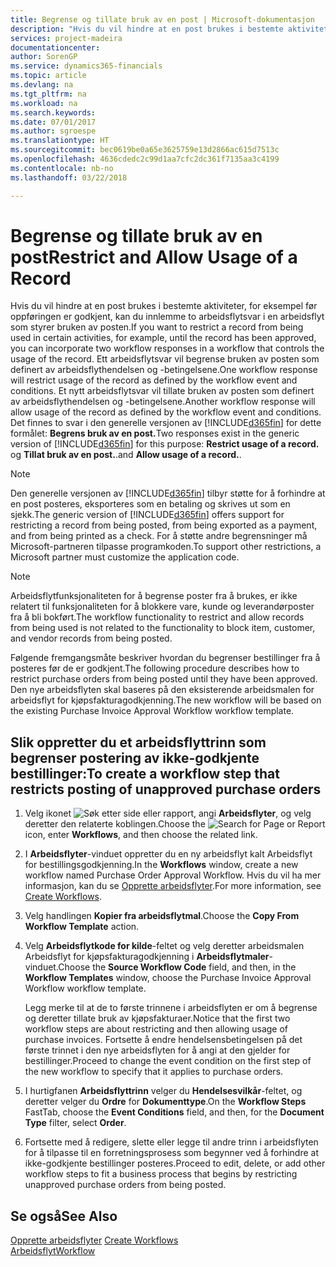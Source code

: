 ```yaml
---
title: Begrense og tillate bruk av en post | Microsoft-dokumentasjon
description: "Hvis du vil hindre at en post brukes i bestemte aktiviteter, for eksempel før oppføringen er godkjent, kan du innlemme to arbeidsflytsvar i en arbeidsflyt som styrer bruken av posten."
services: project-madeira
documentationcenter: 
author: SorenGP
ms.service: dynamics365-financials
ms.topic: article
ms.devlang: na
ms.tgt_pltfrm: na
ms.workload: na
ms.search.keywords: 
ms.date: 07/01/2017
ms.author: sgroespe
ms.translationtype: HT
ms.sourcegitcommit: bec0619be0a65e3625759e13d2866ac615d7513c
ms.openlocfilehash: 4636cdedc2c99d1aa7cfc2dc361f7135aa3c4199
ms.contentlocale: nb-no
ms.lasthandoff: 03/22/2018

---
```

# <a name="restrict-and-allow-usage-of-a-record"></a><span data-ttu-id="1dae2-103">Begrense og tillate bruk av en post</span><span class="sxs-lookup"><span data-stu-id="1dae2-103">Restrict and Allow Usage of a Record</span></span>
<span data-ttu-id="1dae2-104">Hvis du vil hindre at en post brukes i bestemte aktiviteter, for eksempel før oppføringen er godkjent, kan du innlemme to arbeidsflytsvar i en arbeidsflyt som styrer bruken av posten.</span><span class="sxs-lookup"><span data-stu-id="1dae2-104">If you want to restrict a record from being used in certain activities, for example, until the record has been approved, you can incorporate two workflow responses in a workflow that controls the usage of the record.</span></span> <span data-ttu-id="1dae2-105">Ett arbeidsflytsvar vil begrense bruken av posten som definert av arbeidsflythendelsen og -betingelsene.</span><span class="sxs-lookup"><span data-stu-id="1dae2-105">One workflow response will restrict usage of the record as defined by the workflow event and conditions.</span></span> <span data-ttu-id="1dae2-106">Et nytt arbeidsflytsvar vil tillate bruken av posten som definert av arbeidsflythendelsen og -betingelsene.</span><span class="sxs-lookup"><span data-stu-id="1dae2-106">Another workflow response will allow usage of the record as defined by the workflow event and conditions.</span></span> <span data-ttu-id="1dae2-107">Det finnes to svar i den generelle versjonen av [!INCLUDE[d365fin](includes/d365fin_md.md)] for dette formålet: **Begrens bruk av en post.**</span><span class="sxs-lookup"><span data-stu-id="1dae2-107">Two responses exist in the generic version of [!INCLUDE[d365fin](includes/d365fin_md.md)] for this purpose: **Restrict usage of a record.**</span></span> <span data-ttu-id="1dae2-108">og **Tillat bruk av en post.**.</span><span class="sxs-lookup"><span data-stu-id="1dae2-108">and **Allow usage of a record.**.</span></span>

> [!NOTE]  
>  <span data-ttu-id="1dae2-109">Den generelle versjonen av [!INCLUDE[d365fin](includes/d365fin_md.md)] tilbyr støtte for å forhindre at en post posteres, eksporteres som en betaling og skrives ut som en sjekk.</span><span class="sxs-lookup"><span data-stu-id="1dae2-109">The generic version of [!INCLUDE[d365fin](includes/d365fin_md.md)] offers support for restricting a record from being posted, from being exported as a payment, and from being printed as a check.</span></span> <span data-ttu-id="1dae2-110">For å støtte andre begrensninger må Microsoft-partneren tilpasse programkoden.</span><span class="sxs-lookup"><span data-stu-id="1dae2-110">To support other restrictions, a Microsoft partner must customize the application code.</span></span>  

> [!NOTE]  
>  <span data-ttu-id="1dae2-111">Arbeidsflytfunksjonaliteten for å begrense poster fra å brukes, er ikke relatert til funksjonaliteten for å blokkere vare, kunde og leverandørposter fra å bli bokført.</span><span class="sxs-lookup"><span data-stu-id="1dae2-111">The workflow functionality to restrict and allow records from being used is not related to the functionality to block item, customer, and vendor records from being posted.</span></span>

<span data-ttu-id="1dae2-112">Følgende fremgangsmåte beskriver hvordan du begrenser bestillinger fra å posteres før de er godkjent.</span><span class="sxs-lookup"><span data-stu-id="1dae2-112">The following procedure describes how to restrict purchase orders from being posted until they have been approved.</span></span> <span data-ttu-id="1dae2-113">Den nye arbeidsflyten skal baseres på den eksisterende arbeidsmalen for arbeidsflyt for kjøpsfakturagodkjenning.</span><span class="sxs-lookup"><span data-stu-id="1dae2-113">The new workflow will be based on the existing Purchase Invoice Approval Workflow workflow template.</span></span>  

## <a name="to-create-a-workflow-step-that-restricts-posting-of-unapproved-purchase-orders"></a><span data-ttu-id="1dae2-114">Slik oppretter du et arbeidsflyttrinn som begrenser postering av ikke-godkjente bestillinger:</span><span class="sxs-lookup"><span data-stu-id="1dae2-114">To create a workflow step that restricts posting of unapproved purchase orders</span></span>  
1. <span data-ttu-id="1dae2-115">Velg ikonet ![Søk etter side eller rapport](media/ui-search/search_small.png "Søk etter side eller rapport"), angi **Arbeidsflyter**, og velg deretter den relaterte koblingen.</span><span class="sxs-lookup"><span data-stu-id="1dae2-115">Choose the ![Search for Page or Report](media/ui-search/search_small.png "Search for Page or Report icon") icon, enter **Workflows**, and then choose the related link.</span></span>  
2. <span data-ttu-id="1dae2-116">I **Arbeidsflyter**-vinduet oppretter du en ny arbeidsflyt kalt Arbeidsflyt for bestillingsgodkjenning.</span><span class="sxs-lookup"><span data-stu-id="1dae2-116">In the **Workflows** window, create a new workflow named Purchase Order Approval Workflow.</span></span> <span data-ttu-id="1dae2-117">Hvis du vil ha mer informasjon, kan du se [Opprette arbeidsflyter](across-how-to-create-workflows.md).</span><span class="sxs-lookup"><span data-stu-id="1dae2-117">For more information, see [Create Workflows](across-how-to-create-workflows.md).</span></span>  
3. <span data-ttu-id="1dae2-118">Velg handlingen **Kopier fra arbeidsflytmal**.</span><span class="sxs-lookup"><span data-stu-id="1dae2-118">Choose the **Copy From Workflow Template** action.</span></span>  
4. <span data-ttu-id="1dae2-119">Velg **Arbeidsflytkode for kilde**-feltet og velg deretter arbeidsmalen Arbeidsflyt for kjøpsfakturagodkjenning i **Arbeidsflytmaler**-vinduet.</span><span class="sxs-lookup"><span data-stu-id="1dae2-119">Choose the **Source Workflow Code** field, and then, in the **Workflow Templates** window, choose the Purchase Invoice Approval Workflow workflow template.</span></span>  

     <span data-ttu-id="1dae2-120">Legg merke til at de to første trinnene i arbeidsflyten er om å begrense og deretter tillate bruk av kjøpsfakturaer.</span><span class="sxs-lookup"><span data-stu-id="1dae2-120">Notice that the first two workflow steps are about restricting and then allowing usage of purchase invoices.</span></span> <span data-ttu-id="1dae2-121">Fortsette å endre hendelsensbetingelsen på det første trinnet i den nye arbeidsflyten for å angi at den gjelder for bestillinger.</span><span class="sxs-lookup"><span data-stu-id="1dae2-121">Proceed to change the event condition on the first step of the new workflow to specify that it applies to purchase orders.</span></span>  
5. <span data-ttu-id="1dae2-122">I hurtigfanen **Arbeidsflyttrinn** velger du **Hendelsesvilkår**-feltet, og deretter velger du **Ordre** for **Dokumenttype**.</span><span class="sxs-lookup"><span data-stu-id="1dae2-122">On the **Workflow Steps** FastTab, choose the **Event Conditions** field, and then, for the **Document Type** filter, select **Order**.</span></span>  
6. <span data-ttu-id="1dae2-123">Fortsette med å redigere, slette eller legge til andre trinn i arbeidsflyten for å tilpasse til en forretningsprosess som begynner ved å forhindre at ikke-godkjente bestillinger posteres.</span><span class="sxs-lookup"><span data-stu-id="1dae2-123">Proceed to edit, delete, or add other workflow steps to fit a business process that begins by restricting unapproved purchase orders from being posted.</span></span>  

## <a name="see-also"></a><span data-ttu-id="1dae2-124">Se også</span><span class="sxs-lookup"><span data-stu-id="1dae2-124">See Also</span></span>  
<span data-ttu-id="1dae2-125">[Opprette arbeidsflyter](across-how-to-create-workflows.md) </span><span class="sxs-lookup"><span data-stu-id="1dae2-125">[Create Workflows](across-how-to-create-workflows.md) </span></span>  
[<span data-ttu-id="1dae2-126">Arbeidsflyt</span><span class="sxs-lookup"><span data-stu-id="1dae2-126">Workflow</span></span>](across-workflow.md)   

